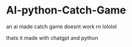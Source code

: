 # AI-python-Catch-Game
an ai made catch game doesnt work rn lololol



thats it
made with chatgpt and python
